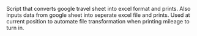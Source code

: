 Script that converts google travel sheet into excel format and prints. Also inputs data from google sheet into seperate excel file and prints. Used at current position to automate file transformation when printing mileage to turn in. 
